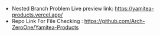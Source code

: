 - Nested Branch Problem Live preview link:
https://yamitea-products.vercel.app/
-  Repo Link For File Checking : https://github.com/Arch-ZeroOne/Yamitea-Products
